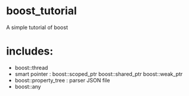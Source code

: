 boost_tutorial
==============

A simple tutorial of boost

includes:
========

* boost::thread
* smart pointer : boost::scoped_ptr boost::shared_ptr boost::weak_ptr
* boost::property_tree : parser JSON file
* boost::any
